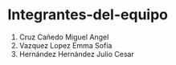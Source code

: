 # Integrantes-del-equipo
1. Cruz Cañedo Miguel Angel
2. Vazquez Lopez Emma Sofía
3. Hernández Hernández Julio Cesar
